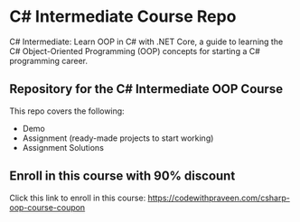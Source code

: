 


# C# Intermediate Course Repo
C# Intermediate: Learn OOP in C# with .NET Core, a guide to learning the C# Object-Oriented Programming (OOP) concepts for starting a C# programming career.

## Repository for the C# Intermediate OOP Course
This repo covers the following:
* Demo
* Assignment (ready-made projects to start working)
* Assignment Solutions

## Enroll in this course with 90% discount
Click this link to enroll in this course:
https://codewithpraveen.com/csharp-oop-course-coupon
